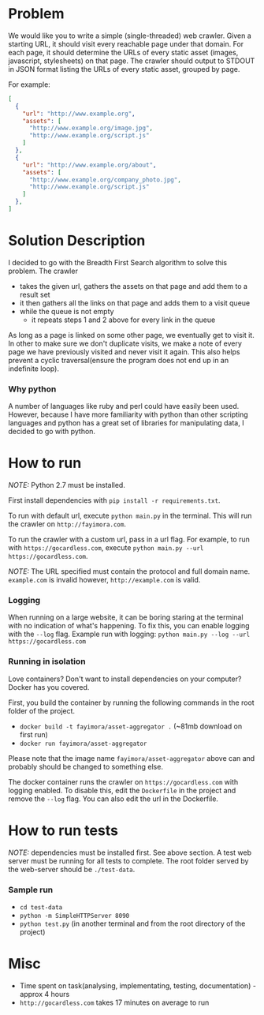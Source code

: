 # Problem
We would like you to write a simple (single-threaded) web crawler.
Given a starting URL, it should visit every reachable page under that domain.
For each page, it should determine the URLs of every static asset (images, javascript, stylesheets) on that page.
The crawler should output to STDOUT in JSON format listing the URLs of every static asset, grouped by page.

For example:
```json
[
  {
    "url": "http://www.example.org",
    "assets": [
      "http://www.example.org/image.jpg",
      "http://www.example.org/script.js"
    ]
  },
  {
    "url": "http://www.example.org/about",
    "assets": [
      "http://www.example.org/company_photo.jpg",
      "http://www.example.org/script.js"
    ]
  },
]
```

# Solution Description
I decided to go with the Breadth First Search algorithm to solve this problem. The crawler

- takes the given url, gathers the assets on that page and add them to a result set
- it then gathers all the links on that page and adds them to a visit queue
- while the queue is not empty
  - it repeats steps 1 and 2 above for every link in the queue

As long as a page is linked on some other page, we eventually get to visit it. In other to make sure we don't duplicate visits, we make a note of every page we have previously visited and never visit it again. This also helps prevent a cyclic traversal(ensure the program does not end up in an indefinite loop).

### Why python
A number of languages like ruby and perl could have easily been used. However, because I have more familiarity with python than other scripting languages and python has a great set of libraries for manipulating data, I decided to go with python.

# How to run
*NOTE:* Python 2.7 must be installed.

First install dependencies with `pip install -r requirements.txt`.

To run with default url, execute `python main.py` in the terminal. This will run the crawler on `http://fayimora.com`.

To run the crawler with a custom url, pass in a url flag. For example, to run with `https://gocardless.com`, execute `python main.py --url https://gocardless.com`.

*NOTE:* The URL specified must contain the protocol and full domain name. `example.com` is invalid however, `http://example.com` is valid.

### Logging
When running on a large website, it can be boring staring at the terminal with no indication of what's happening. To fix this, you can enable logging with the `--log` flag. Example run with logging: `python main.py --log --url https://gocardless.com`

### Running in isolation
Love containers? Don't want to install dependencies on your computer? Docker has you covered.

First, you build the container by running the following commands in the root folder of the project.

- `docker build -t fayimora/asset-aggregator .` (~81mb download on first run)
- `docker run fayimora/asset-aggregator`

Please note that the image name `fayimora/asset-aggregator` above can and probably should be changed to something else.

The docker container runs the crawler on `https://gocardless.com` with logging enabled. To disable this, edit the `Dockerfile` in the project and remove the `--log` flag. You can also edit the url in the Dockerfile.


# How to run tests
*NOTE:* dependencies must be installed first. See above section.
A test web server must be running for all tests to complete. The root folder served by the web-server should be `./test-data`.

### Sample run
- `cd test-data`
- `python -m SimpleHTTPServer 8090`
- `python test.py` (in another terminal and from the root directory of the project)

# Misc
- Time spent on task(analysing, implementating, testing, documentation) - approx 4 hours
- `http://gocardless.com` takes 17 minutes on average to run
